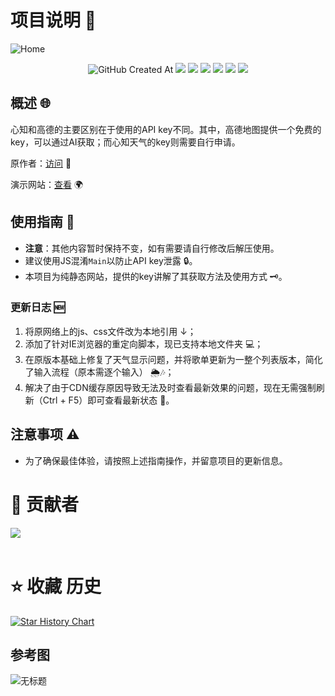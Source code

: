 # 项目说明 📝
![Home](https://socialify.git.ci/xyz66882/Home/image?font=Raleway&forks=1&issues=1&name=1&owner=1&pattern=Plus&pulls=1&stargazers=1&theme=Auto)
<p align="center">
  <!-- 创建日期 --><img alt="GitHub Created At" src="https://img.shields.io/github/created-at/xyz66882/Home?logo=github&label=%E5%88%9B%E5%BB%BA%E6%97%A5%E6%9C%9F">
  <!-- 下载量 --><a href="https://github.com/xyz66882/Home/releases"><img src="https://img.shields.io/github/downloads/xyz66882/Home/total?logo=github&label=%E4%B8%8B%E8%BD%BD%E9%87%8F"></a>
  <!-- 贡献者 --><a href="https://github.com/xyz66882/Home/graphs/contributors"><img src="https://img.shields.io/github/contributors-anon/xyz66882/Home?logo=github&label=%E8%B4%A1%E7%8C%AE%E8%80%85%E8%80%85"></a>
  <!-- 最新版本 --><a href="https://github.com/xyz66882/Home/releases/"><img src="https://img.shields.io/github/release/xyz66882/Home?logo=github&label=%E6%9C%80%E6%96%B0%E7%89%88%E6%AC%A1"></a>
  <!-- 问题数 --><a href="https://github.com/xyz66882/Home/issues"><img src="https://img.shields.io/github/issues-raw/xyz66882/Home?logo=github&label=%E9%97%AE%E9%A2%98"></a>
  <!-- 讨论数 --><a href="https://github.com/xyz66882/Home/discussions"><img src="https://img.shields.io/github/discussions/xyz66882/Home?logo=github&label=%E8%AE%A8%E8%AE%BA"></a>
  <!-- 仓库大小 --><a href="https://github.com/xyz66882/Home"><img src="https://img.shields.io/github/repo-size/xyz66882/Home?logo=github&label=%E4%BB%93%E5%BA%93%E5%A4%A7%E5%B0%8F"></a>
</p>

## 概述 🌐
心知和高德的主要区别在于使用的API key不同。其中，高德地图提供一个免费的key，可以通过AI获取；而心知天气的key则需要自行申请。

原作者：[访问](https://github.com/Edward334) 👤

演示网站：[查看](https://my.bokes.66ghz.com) 🌍

## 使用指南 🔧
- **注意**：其他内容暂时保持不变，如有需要请自行修改后解压使用。
- 建议使用JS混淆`Main`以防止API key泄露 🔒。
- 本项目为纯静态网站，提供的key讲解了其获取方法及使用方式 🗝️。

### 更新日志 🆕
1. 将原网络上的js、css文件改为本地引用 ↓；
2. 添加了针对IE浏览器的重定向脚本，现已支持本地文件夹 💻；
3. 在原版本基础上修复了天气显示问题，并将歌单更新为一整个列表版本，简化了输入流程（原本需逐个输入） 🌦️🎶；
4. 解决了由于CDN缓存原因导致无法及时查看最新效果的问题，现在无需强制刷新（Ctrl + F5）即可查看最新状态 🔄。

## 注意事项 ⚠️
- 为了确保最佳体验，请按照上述指南操作，并留意项目的更新信息。

# 🚀 贡献者
<a href="https://github.com/xyz66882/Home/graphs/contributors">
  <img src="https://contrib.rocks/image?repo=xyz66882/Home" />
</a>
<br /><br />

# ⭐️ 收藏 历史
<a href="https://www.star-history.com/#xyz66882/Home&Date">
 <picture>
   <source media="(prefers-color-scheme: dark)" srcset="https://api.star-history.com/svg?repos=xyz66882/Home&type=Date&theme=dark" />
   <source media="(prefers-color-scheme: light)" srcset="https://api.star-history.com/svg?repos=xyz66882/Home&type=Date" />
   <img alt="Star History Chart" src="https://api.star-history.com/svg?repos=xyz66882/Home&type=Date" />
 </picture>
</a>

## 参考图






![无标题](https://github.com/user-attachments/assets/a4221857-3899-4d17-9ba0-14be52c8fe93)
